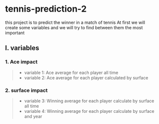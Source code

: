 # tennis-prediction-2

this project is to predict the winner in a match of tennis
At first we will create some variables and we will try to find between them the most important

## I. variables

### 1. Ace impact
> * variable 1: Ace average for each player all time
> * variable 2: Ace average for each player calculated by surface

### 2. surface impact
> * variable 3: Winning average for each player calculate by surface all time
> * variable 4: Winning average for each player calculate by surface and year